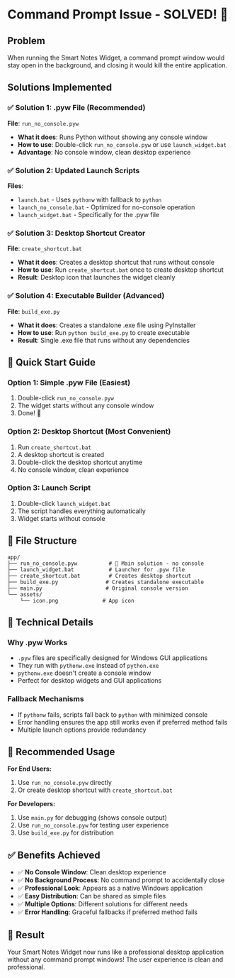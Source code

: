 # Command Prompt Issue - SOLVED! 🎉

## Problem
When running the Smart Notes Widget, a command prompt window would stay open in the background, and closing it would kill the entire application.

## Solutions Implemented

### ✅ Solution 1: .pyw File (Recommended)
**File**: `run_no_console.pyw`
- **What it does**: Runs Python without showing any console window
- **How to use**: Double-click `run_no_console.pyw` or use `launch_widget.bat`
- **Advantage**: No console window, clean desktop experience

### ✅ Solution 2: Updated Launch Scripts
**Files**: 
- `launch.bat` - Uses `pythonw` with fallback to `python`
- `launch_no_console.bat` - Optimized for no-console operation
- `launch_widget.bat` - Specifically for the .pyw file

### ✅ Solution 3: Desktop Shortcut Creator
**File**: `create_shortcut.bat`
- **What it does**: Creates a desktop shortcut that runs without console
- **How to use**: Run `create_shortcut.bat` once to create desktop shortcut
- **Result**: Desktop icon that launches the widget cleanly

### ✅ Solution 4: Executable Builder (Advanced)
**File**: `build_exe.py`
- **What it does**: Creates a standalone .exe file using PyInstaller
- **How to use**: Run `python build_exe.py` to create executable
- **Result**: Single .exe file that runs without any dependencies

## 🚀 Quick Start Guide

### Option 1: Simple .pyw File (Easiest)
1. Double-click `run_no_console.pyw`
2. The widget starts without any console window
3. Done! 🎉

### Option 2: Desktop Shortcut (Most Convenient)
1. Run `create_shortcut.bat`
2. A desktop shortcut is created
3. Double-click the desktop shortcut anytime
4. No console window, clean experience

### Option 3: Launch Script
1. Double-click `launch_widget.bat`
2. The script handles everything automatically
3. Widget starts without console

## 📁 File Structure
```
app/
├── run_no_console.pyw          # 🎯 Main solution - no console
├── launch_widget.bat           # Launcher for .pyw file
├── create_shortcut.bat         # Creates desktop shortcut
├── build_exe.py               # Creates standalone executable
├── main.py                    # Original console version
└── assets/
    └── icon.png              # App icon
```

## 🔧 Technical Details

### Why .pyw Works
- `.pyw` files are specifically designed for Windows GUI applications
- They run with `pythonw.exe` instead of `python.exe`
- `pythonw.exe` doesn't create a console window
- Perfect for desktop widgets and GUI applications

### Fallback Mechanisms
- If `pythonw` fails, scripts fall back to `python` with minimized console
- Error handling ensures the app still works even if preferred method fails
- Multiple launch options provide redundancy

## 🎯 Recommended Usage

**For End Users:**
1. Use `run_no_console.pyw` directly
2. Or create desktop shortcut with `create_shortcut.bat`

**For Developers:**
1. Use `main.py` for debugging (shows console output)
2. Use `run_no_console.pyw` for testing user experience
3. Use `build_exe.py` for distribution

## ✅ Benefits Achieved

- ✅ **No Console Window**: Clean desktop experience
- ✅ **No Background Process**: No command prompt to accidentally close
- ✅ **Professional Look**: Appears as a native Windows application
- ✅ **Easy Distribution**: Can be shared as simple files
- ✅ **Multiple Options**: Different solutions for different needs
- ✅ **Error Handling**: Graceful fallbacks if preferred method fails

## 🎉 Result
Your Smart Notes Widget now runs like a professional desktop application without any command prompt windows! The user experience is clean and professional. 